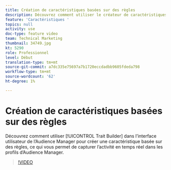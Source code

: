 ```yaml
---
title: Création de caractéristiques basées sur des règles
description: Découvrez comment utiliser le créateur de caractéristiques dans l’interface utilisateur de l’Audience Manager pour créer une caractéristique basée sur des règles, ce qui vous permet de capturer l’activité en temps réel dans les profils d’Audience Manager.
feature: 'Caractéristiques '
topics: null
activity: use
doc-type: feature video
team: Technical Marketing
thumbnail: 34749.jpg
kt: 5290
role: Professionnel
level: Début
translation-type: tm+mt
source-git-commit: a7dc335e75697a7b1720eccdadbb9605fdeda798
workflow-type: tm+mt
source-wordcount: '62'
ht-degree: 1%

---
```



# Création de caractéristiques basées sur des règles

Découvrez comment utiliser [!UICONTROL Trait Builder] dans l’interface utilisateur de l’Audience Manager pour créer une caractéristique basée sur des règles, ce qui vous permet de capturer l’activité en temps réel dans les profils d’Audience Manager.

>[!VIDEO](https://video.tv.adobe.com/v/34749/?quality=12&learn=on)
